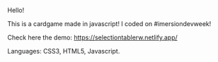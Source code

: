 Hello!

This is a cardgame made in javascript! I coded on #imersiondevweek!

Check here the demo: https://selectiontablerw.netlify.app/

Languages: CSS3, HTML5, Javascript.
